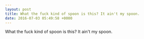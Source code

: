 ```yaml
---
layout: post
title: What the fuck kind of spoon is this? It ain't my spoon.
date: 2016-07-03 05:49:58 +0000
---
```


What the fuck kind of spoon is this? It ain't my spoon.

